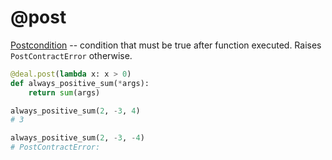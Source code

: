 # @post

[Postcondition](https://en.wikipedia.org/wiki/Postcondition) -- condition that must be true after function executed. Raises `PostContractError` otherwise.

```python
@deal.post(lambda x: x > 0)
def always_positive_sum(*args):
    return sum(args)

always_positive_sum(2, -3, 4)
# 3

always_positive_sum(2, -3, -4)
# PostContractError:
```
